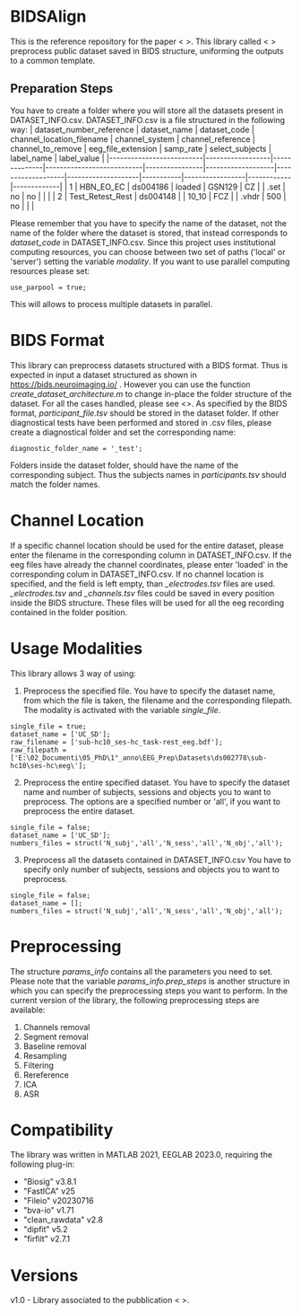 # BIDSAlign
This is the reference repository for the paper < >.
This library called < > preprocess public dataset saved in BIDS structure, uniforming the outputs to a common template.


## Preparation Steps
You have to create a folder where you will store all the datasets present in DATASET_INFO.csv. 
DATASET_INFO.csv is a file structured in the following way:
| dataset_number_reference | dataset_name     | dataset_code | channel_location_filename | channel_system | channel_reference | channel_to_remove | eeg_file_extension | samp_rate | select_subjects | label_name | label_value |
|--------------------------|------------------|--------------|---------------------------|----------------|-------------------|-------------------|--------------------|-----------|-----------------|------------|-------------|
| 1                        | HBN_EO_EC        | ds004186     | loaded                    | GSN129         | CZ                |                   | .set               | no        | no              |            |             |
| 2                        | Test_Retest_Rest | ds004148     |                           | 10_10          | FCZ               |                   | .vhdr              | 500       | no              |            |             |

Please remember that you have to specify the name of the dataset, not the name of the folder where the dataset is stored, that instead corresponds to *dataset_code* in DATASET_INFO.csv. 
Since this project uses institutional computing resources, you can choose between two set of paths ('local' or 'server') setting the variable *modality*.
If you want to use parallel computing resources please set:
```
use_parpool = true;
```
This will allows to process multiple datasets in parallel.


# BIDS Format
This library can preprocess datasets structured with a BIDS format. Thus is expected in input a dataset structured as shown in https://bids.neuroimaging.io/ .
However you can use the function *create_dataset_architecture.m* to change in-place the folder structure of the dataset. For all the cases handled, please see <>.
As specified by the BIDS format, *participant_file.tsv* should be stored in the dataset folder.
If other diagnostical tests have been performed and stored in .csv files, please create a diagnostical folder and set the corresponding name:
```
diagnostic_folder_name = '_test';
```
Folders inside the dataset folder, should have the name of the corresponding subject. Thus the subjects names in *participants.tsv* should match the folder names.


# Channel Location
If a specific channel location should be used for the entire dataset, please enter the filename in the corresponding column in DATASET_INFO.csv. 
If the eeg files have already the channel coordinates, please enter 'loaded' in the corresponding colum in DATASET_INFO.csv.
If no channel location is specified, and the field is left empty, than *_electrodes.tsv* files are used.
*_electrodes.tsv* and *_channels.tsv* files could be saved in every position inside the BIDS structure. These files will be used for all the eeg recording contained in the folder position.


# Usage Modalities
This library allows 3 way of using:
1. Preprocess the specified file.
You have to specify the dataset name, from which the file is taken, the filename and the corresponding filepath. The modality is activated with the variable *single_file*.
```
single_file = true;
dataset_name = ['UC_SD'];
raw_filename = ['sub-hc10_ses-hc_task-rest_eeg.bdf']; 
raw_filepath = ['E:\02_Documenti\05_PhD\1°_anno\EEG_Prep\Datasets\ds002778\sub-hc10\ses-hc\eeg\'];
```
2. Preprocess the entire specified dataset.
You have to specify the dataset name and number of subjects, sessions and objects you to want to preprocess. The options are a specified number or 'all', if you want to preprocess the entire dataset.
```
single_file = false;
dataset_name = ['UC_SD'];
numbers_files = struct('N_subj','all','N_sess','all','N_obj','all'); 
```
3. Preprocess all the datasets contained in DATASET_INFO.csv
You have to specify only number of subjects, sessions and objects you to want to preprocess.
```
single_file = false;
dataset_name = [];
numbers_files = struct('N_subj','all','N_sess','all','N_obj','all'); 
```


# Preprocessing
The structure *params_info* contains all the parameters you need to set. Please note that the variable *params_info.prep_steps* is another structure in which you can specify the preprocessing steps you want to perform. 
In the current version of the library, the following preprocessing steps are available:
1. Channels removal
2. Segment removal
3. Baseline removal
4. Resampling
5. Filtering
6. Rereference
7. ICA
8. ASR


# Compatibility
The library was written in MATLAB 2021, EEGLAB 2023.0, requiring the following plug-in:
- "Biosig" v3.8.1
- "FastICA" v25
- "Fileio" v20230716
- "bva-io" v1.71
- "clean_rawdata" v2.8
- "dipfit" v5.2
- "firfilt" v2.7.1

# Versions
v1.0 - Library associated to the pubblication < >.




